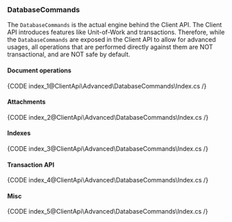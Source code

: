 
### DatabaseCommands

The `DatabaseCommands` is the actual engine behind the Client API. The Client API introduces features like Unit-of-Work and transactions. Therefore, while the `DatabaseCommands` are exposed in the Client API to allow for advanced usages, all operations that are performed directly against them are NOT transactional, and are NOT safe by default.

#### Document operations

{CODE index_1@ClientApi\Advanced\DatabaseCommands\Index.cs /}

#### Attachments

{CODE index_2@ClientApi\Advanced\DatabaseCommands\Index.cs /}
    
#### Indexes

{CODE index_3@ClientApi\Advanced\DatabaseCommands\Index.cs /}
    
#### Transaction API

{CODE index_4@ClientApi\Advanced\DatabaseCommands\Index.cs /}
    
#### Misc

{CODE index_5@ClientApi\Advanced\DatabaseCommands\Index.cs /}
